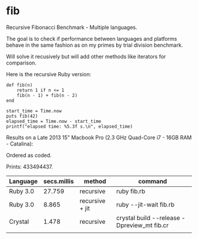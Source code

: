 # fib
Recursive Fibonacci Benchmark - Multiple languages. 

The goal is to check if performance between languages and platforms behave in the same fashion as on my primes by trial division benchmark.

Will solve it recusively but will add other methods like iterators for comparison.

Here is the recursive Ruby version:

```
def fib(n)
    return 1 if n <= 1
    fib(n - 1) + fib(n - 2)
end

start_time = Time.now
puts fib(42)
elapsed_time = Time.now - start_time
printf("elapsed time: %5.3f s.\n", elapsed_time)
```


Results on a Late 2013 15" Macbook Pro (2.3 GHz Quad-Core i7 - 16GB RAM - Catalina):

Ordered as coded. 

Prints: 433494437.


| Language  | secs.millis |       method       | command                                     |
| --------- | ----------- | -------------------| ------------------------------------------- |
| Ruby 3.0  |   27.759    |    recursive       | ruby fib.rb                                 |
| Ruby 3.0  |    8.865    |  recursive + jit   | ruby --jit-wait fib.rb                      |
| Crystal   |    1.478    |    recursive       | crystal build --release -Dpreview_mt fib.cr |
|           |             |                    |                                             |

